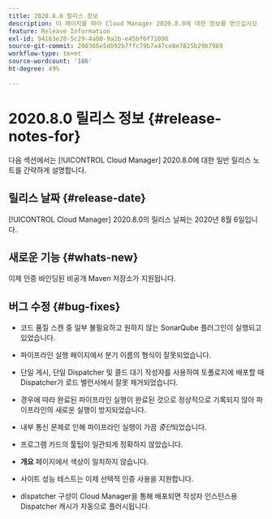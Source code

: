 ```yaml
---
title: 2020.8.0 릴리스 정보
description: 이 페이지를 따라 Cloud Manager 2020.8.0에 대한 정보를 얻으십시오
feature: Release Information
exl-id: 94163e28-5c29-4a00-9a2b-e45bf6f71098
source-git-commit: 200366e5db92b7ffc79b7a47ce8e7825b29b7969
workflow-type: tm+mt
source-wordcount: '186'
ht-degree: 49%

---
```


# 2020.8.0 릴리스 정보 {#release-notes-for}

다음 섹션에서는 [!UICONTROL Cloud Manager] 2020.8.0에 대한 일반 릴리스 노트를 간략하게 설명합니다.

## 릴리스 날짜 {#release-date}

[!UICONTROL Cloud Manager] 2020.8.0의 릴리스 날짜는 2020년 8월 6일입니다.

## 새로운 기능 {#whats-new}

이제 인증 바인딩된 비공개 Maven 저장소가 지원됩니다.

## 버그 수정 {#bug-fixes}

* 코드 품질 스캔 중 일부 불필요하고 원하지 않는 SonarQube 플러그인이 실행되고 있었습니다.

* 파이프라인 실행 페이지에서 분기 이름의 형식이 잘못되었습니다.

* 단일 게시, 단일 Dispatcher 및 콜드 대기 작성자를 사용하여 토폴로지에 배포할 때 Dispatcher가 로드 밸런서에서 잘못 제거되었습니다.

* 경우에 따라 완료된 파이프라인 실행이 완료된 것으로 정상적으로 기록되지 않아 파이프라인의 새로운 실행이 방지되었습니다.

* 내부 통신 문제로 인해 파이프라인 실행이 가끔 *중단*&#x200B;되었습니다.

* 프로그램 카드의 툴팁이 일관되게 정확하지 않았습니다.

* **개요** 페이지에서 색상이 일치하지 않습니다.

* 사이트 성능 테스트는 이제 선택적 인증 사용을 지원합니다.

* dispatcher 구성이 Cloud Manager을 통해 배포되면 작성자 인스턴스용 Dispatcher 캐시가 자동으로 플러시됩니다.
